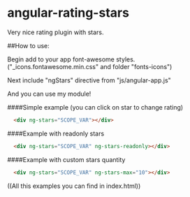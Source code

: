 # angular-rating-stars
Very nice rating plugin with stars. 

##How to use:

Begin add to your app font-awesome styles.
("_icons.fontawesome.min.css" and folder "fonts-icons")

Next include "ngStars" directive from "js/angular-app.js"

And you can use my module!

####Simple example (you can click on star to change rating)
```html
  <div ng-stars="SCOPE_VAR"></div>
```

####Example with readonly stars
```html
  <div ng-stars="SCOPE_VAR" ng-stars-readonly></div>
```

####Example with custom stars quantity
```html
  <div ng-stars="SCOPE_VAR" ng-stars-max="10"></div>
```


((All this examples you can find in index.html))
